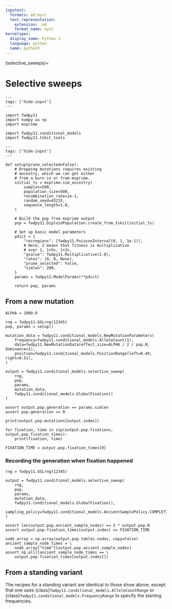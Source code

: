 ```yaml
---
jupytext:
  formats: md:myst
  text_representation:
    extension: .md
    format_name: myst
kernelspec:
  display_name: Python 3
  language: python
  name: python3
---
```


(selective_sweeps)=

# Selective sweeps

```{code-cell} python
---
tags: ['hide-input']
---

import fwdpy11
import numpy as np
import msprime
```

```{code-cell} python
import fwdpy11.conditional_models
import fwdpy11.tskit_tools
```


```{code-cell} python
---
tags: ['hide-input']
---

def setup(prune_selected=False):
    # Dropping mutations requires existing
    # ancestry, which we can get either
    # from a burn-in or from msprime.
    initial_ts = msprime.sim_ancestry(
        samples=500,
        population_size=500,
        recombination_rate=1e-1,
        random_seed=43215,
        sequence_length=1.0,
    )

    # Build the pop from msprime output
    pop = fwdpy11.DiploidPopulation.create_from_tskit(initial_ts)

    # Set up basic model parameters
    pdict = {
        "recregions": [fwdpy11.PoissonInterval(0, 1, 1e-1)],
        # Here, 2 means that fitness is multiplicative
        # over 1, 1+hs, 1+2s.
        "gvalue": fwdpy11.Multiplicative(2.0),
        "rates": (0, 0, None),
        "prune_selected": False,
        "simlen": 200,
    }
    params = fwdpy11.ModelParams(**pdict)

    return pop, params
```

## From a new mutation

```{code-cell} python
ALPHA = 1000.0
```


```{code-cell} python
rng = fwdpy11.GSLrng(12345)
pop, params = setup()
```

```{code-cell} python
mutation_data = fwdpy11.conditional_models.NewMutationParameters(
    frequency=fwdpy11.conditional_models.AlleleCount(1),
    data=fwdpy11.NewMutationData(effect_size=ALPHA / 2 / pop.N, dominance=1),
    position=fwdpy11.conditional_models.PositionRange(left=0.49, right=0.51),
)
```


```{code-cell} python
output = fwdpy11.conditional_models.selective_sweep(
    rng, 
    pop,
    params,
    mutation_data,
    fwdpy11.conditional_models.GlobalFixation()
)
```

```{code-cell} python
assert output.pop.generation == params.simlen
assert pop.generation == 0
```

```{code-cell} python
print(output.pop.mutations[output.index])
```

```{code-cell}
for fixation, time in zip(output.pop.fixations, output.pop.fixation_times):
    print(fixation, time)
```

```{code-cell}
FIXATION_TIME = output.pop.fixation_times[0]
```



### Recording the generation when fixation happened

```{code-cell} python
rng = fwdpy11.GSLrng(12345)
```

```{code-cell} python
output = fwdpy11.conditional_models.selective_sweep(
    rng, 
    pop,
    params,
    mutation_data,
    fwdpy11.conditional_models.GlobalFixation(),
    sampling_policy=fwdpy11.conditional_models.AncientSamplePolicy.COMPLETION,
)
```

```{code-cell} python
assert len(output.pop.ancient_sample_nodes) == 2 * output.pop.N
assert output.pop.fixation_times[output.index] == FIXATION_TIME
```


```{code-cell} python
node_array = np.array(output.pop.tables.nodes, copy=False)
ancient_sample_node_times = \
    node_array["time"][output.pop.ancient_sample_nodes]
assert np.all([ancient_sample_node_times == \
    output.pop.fixation_times[output.index]])
```

## From a standing variant

The recipes for a standing variant are identical to those show above, except that one uses {class}`fwdpy11.conditional_models.AlleleCountRange` or {class}`fwdpy11.conditional_models.FrequencyRange` to specify the starting frequencies.
